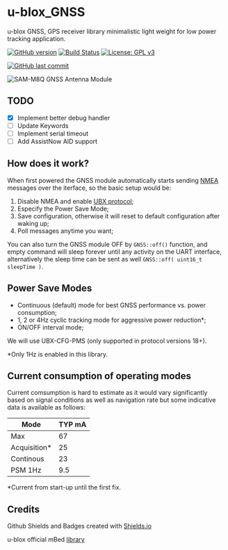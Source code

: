 # u-blox_GNSS

u-blox GNSS, GPS receiver library minimalistic light weight for low power tracking application.

[![GitHub version](https://img.shields.io/github/release/ldab/u-blox_GNSS.svg)](https://github.com/ldab/u-blox_GNSS/releases/latest)
[![Build Status](https://travis-ci.org/ldab/u-blox_GNSS.svg?branch=master)](https://travis-ci.org/ldab/u-blox_GNSS)
[![License: GPL v3](https://img.shields.io/badge/License-GPLv3-blue.svg)](https://github.com/ldab/u-blox_GNSS/blob/master/LICENSE)

[![GitHub last commit](https://img.shields.io/github/last-commit/ldab/u-blox_GNSS.svg?style=social)](https://github.com/ldab/u-blox_GNSS)

![SAM-M8Q GNSS Antenna Module](https://www.u-blox.com/sites/default/files/styles/product_full/public/products/SAM-M8Q.png)

## TODO

- [x] Implement better debug handler
- [ ] Update Keywords
- [ ] Implement serial timeout
- [ ] Add AssistNow AID support

## How does it work?

When first powered the GNSS module automatically starts sending [NMEA](https://en.wikipedia.org/wiki/NMEA_0183) messages over the iterface, so the basic setup would be:
1. Disable NMEA and enable [UBX protocol](./extras/u-blox8-M8_ReceiverDescrProtSpec_(UBX-13003221)_Public.pdf);
2. Especify the Power Save Mode;
3. Save configuration, otherwise it will reset to default configuration after waking up;
4. Poll messages anytime you want;

You can also turn the GNSS module OFF by ```GNSS::off()``` function, and empty command will sleep forever until any activity on the UART interface, alternatively the sleep time can be sent as well ```GNSS::off( uint16_t sleepTime )```.


## Power Save Modes

* Continuous (default) mode for best GNSS performance vs. power consumption;
* 1, 2 or 4Hz cyclic tracking mode for aggressive power reduction*;
* ON/OFF interval mode;

We will use UBX-CFG-PMS (only supported in protocol versions 18+).

*Only 1Hz is enabled in this library.

## Current consumption of operating modes

Current comsumption is hard to estimate as it would vary significantly based on signal conditions as well as navigation rate but some indicative data is available as follows:

Mode        | TYP mA
------------|--------
Max         | 67
Acquisition*| 25
Continous   | 23
PSM 1Hz     | 9.5

*Current from start-up until the first fix.

## Credits

Github Shields and Badges created with [Shields.io](https://github.com/badges/shields/)

u-blox official mBed [library](https://os.mbed.com/teams/ublox/code/gnss/)
